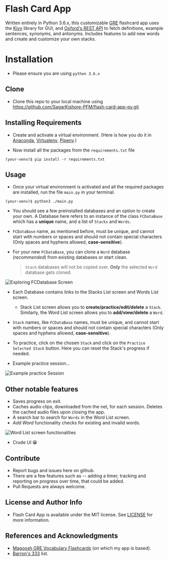 # Flash Card App

Written entirely in Python 3.6.x, this customizable [GRE][gre] flashcard app uses the [Kivy][kivy] library for GUI, and [Oxford's REST API][oxford] to fetch definitions, example sentences, synonyms, and antonyms. Includes features to add new words and create and customize your own stacks.

[gre]: https://www.ets.org/gre
[kivy]: https://kivy.org/
[oxford]: https://developer.oxforddictionaries.com/

# Installation

- Please ensure you are using `python 3.6.x`

## Clone
- Clone this repo to your local machine using https://github.com/SagarKishore-PFM/flash-card-app-py.git

## Installing Requirements

- Create and activate a virtual environment. (Here is how you do it in [Anaconda][Anaconda], [Virtualenv][Venv], [Pipenv][Pipenv].)

[Anaconda]: https://uoa-eresearch.github.io/eresearch-cookbook/recipe/2014/11/20/conda/
[Venv]: https://virtualenv.pypa.io/en/latest/userguide/#usage
[Pipenv]: https://docs.pipenv.org/en/latest/install/#installing-pipenv

- Now install all the packages from the `requirements.txt` file

```shell
(your-venv)$ pip install -r requirements.txt
```

## Usage


- Once your virtual environment is activated and all the required packages are installed, run the file ```main.py``` in your terminal.

```shell
(your-venv)$ python3 ./main.py
```

- You should see a few preinstalled databases and an option to create your own. A Database here refers to an instance of the class `FCDataBase` which has a **unique** name, and a list of `Stacks` and `Words`.

- `FCDataBase` name, as mentioned before, must be unique, and cannot start with numbers or spaces and should not contain special characters (Only spaces and hyphens allowed, **case-sensitive**). 

- For your new `FCDataBase`, you can clone a `Word` database (*recommended*) from existing databases or start clean.
    > `Stack` databases will not be copied over. **Only** the selected `Word` database gets cloned.

![Exploring FCDatabase Screen](http://g.recordit.co/Vm7rWuPWMh.gif)

- Each Database contains links to the Stacks List screen and Words List screen.

  - Stack List screen allows you to **create/practice/edit/delete** a `Stack`.  Similarly, the Word List screen allows you to **add/view/delete** a `Word`.

- `Stack` names, like `FCDataBase` names, must be unique, and cannot start with numbers or spaces and should not contain special characters (Only spaces and hyphens allowed, **case-sensitive**).

- To practice, click on the chosen `Stack` and click on the `Practice Selected Stack` button. Here you can reset the Stack's progress if needed. 

- Example practice session...

![Example practice Session](http://g.recordit.co/eep1vVEN87.gif)

## Other notable features


- Saves progress on exit.
- Caches audio clips, downloaded from the net, for each session. Deletes the cached audio files upon closing the app.
- A search bar to search for `Words` in the Word List screen.
- *Add Word* functionality checks for existing and invalid words.

![Word List screen functionalities](http://g.recordit.co/GS2FuyY4TK.gif)

- Crude UI :grin:

## Contribute


- Report bugs and issues here on github.
- There are a few features such as -- adding a timer, tracking and reporting on progress over time, that could be added.
- Pull Requests are always welcome.


## License and Author Info

- Flash Card App is available under the MIT license. See [LICENSE][MIT] for more information.

[MIT]: LICENSE

## References and Acknowledgments


- [Magoosh GRE Vocabulary Flashcards][magoosh] (on which my app is based).
- [Barron's 333][333] list.


[magoosh]: https://gre.magoosh.com/flashcards/vocabulary/decks
[333]: https://quizlet.com/2832581/barrons-333-high-frequency-words-flash-cards/